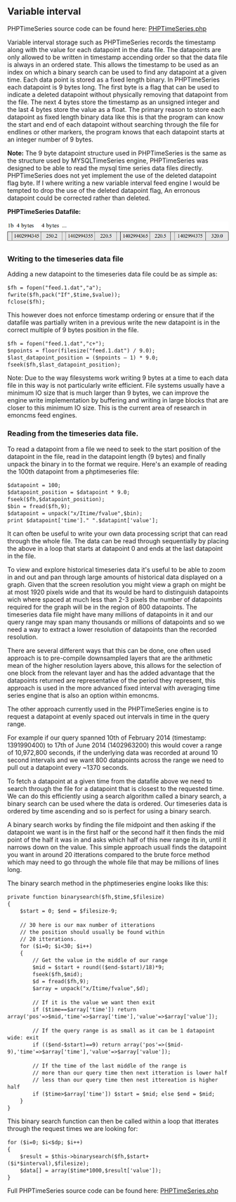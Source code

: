 ## Variable interval

PHPTimeSeries source code can be found here: [PHPTimeSeries.php](https://github.com/emoncms/emoncms/blob/master/Modules/feed/engine/PHPTimeSeries.php)

Variable interval storage such as PHPTimeSeries records the timestamp along with the value for each datapoint in the data file. The datapoints are only allowed to be written in timestamp accending order so that the data file is always in an ordered state. This allows the timestamp to be used as an index on which a binary search can be used to find any datapoint at a given time.
Each data point is stored as a fixed length binary. In PHPTimeSeries each datapoint is 9 bytes long. The first byte is a flag that can be used to indicate a deleted datapoint without physically removing that datapoint from the file. The next 4 bytes store the timestamp as an unsigned integer and the last 4 bytes store the value as a float. The primary reason to store each datapoint as fixed length binary data like this is that the program can know the start and end of each datapoint without searching through the file for endlines or other markers, the program knows that each datapoint starts at an integer number of 9 bytes.

**Note:** The 9 byte datapoint structure used in PHPTimeSeries is the same as the structure used by MYSQLTimeSeries engine, PHPTimeSeries was designed to be able to read the mysql time series data files directly. PHPTimeSeries does not yet implement the use of the deleted datapoint flag byte. If I where writing a new variable interval feed engine I would be tempted to drop the use of the deleted datapoint flag, An erronous datapoint could be corrected rather than deleted.

**PHPTimeSeries Datafile:**

![Variable Interval data file structure](files/variableinterval.png)

### Writing to the timeseries data file

Adding a new datapoint to the timeseries data file could be as simple as:

    $fh = fopen("feed.1.dat","a");
    fwrite($fh,pack("If",$time,$value));
    fclose($fh);

This however does not enforce timestamp ordering or ensure that if the datafile was partially writen in a previous write the new datapoint is in the correct multiple of 9 bytes position in the file.

    $fh = fopen("feed.1.dat","c+");
    $npoints = floor(filesize("feed.1.dat") / 9.0);
    $last_datapoint_position = ($npoints – 1) * 9.0; 
    fseek($fh,$last_datapoint_position);

Note: Due to the way filesystems work writing 9  bytes at a time to each data file in this way is not particularly write efficient. File systems usually have a minimum IO size that is much larger than 9 bytes, we can improve the engine write implementation by buffering and writing in large blocks that are closer to this minimum IO size. This is the current area of research in emoncms feed engines.

### Reading from the timeseries data file.

To read a datapoint from a file we need to seek to the start position of the datapoint in the file, read in the datapoint length (9 bytes) and finally unpack the binary in to the format we require. Here's an example of reading the 100th datapoint from a phptimeseries file:

    $datapoint = 100;
    $datapoint_position = $datapoint * 9.0;
    fseek($fh,$datapoint_position);
    $bin = fread($fh,9);
    $datapoint = unpack("x/Itime/fvalue",$bin);
    print $datapoint['time']." ".$datapint['value'];

It can often be useful to write your own data processing script that can read through the whole file. The data can be read through sequentially by placing the above in a loop that starts at datapoint 0 and ends at the last datapoint in the file.

To view and explore historical timeseries data it's useful to be able to zoom in and out and pan through large amounts of historical data displayed on a graph. Given that the screen resolution you might view a graph on might be at most 1920 pixels wide and that its would be hard to distinguish datapoints wich where spaced at much less than 2-3 pixels the number of datapoints required for the graph will be in the region of 800 datapoints. The timeseries data file might have many millions of datapoints in it and our query range may span many thousands or millions of datapoints and so we need a way to extract a lower resolution of datapoints than the recorded resolution.

There are several different ways that this can be done, one often used approach is to pre-compile downsampled layers that are the arithmetic mean of the higher resolution layers above, this allows for the selection of one block from the relevant layer and has the added advantage that the datapoints returned are representative of the period they represent, this approach is used in the more advanced fixed interval with averaging time series engine that is also an option within emoncms.

The other approach currently used in the PHPTimeSeries engine is to request a datapoint at evenly spaced out intervals in time in the query range.

For example if our query spanned 10th of February 2014 (timestamp: 1391990400) to 17th of June 2014 (1402963200) this would cover a range of 10,972,800 seconds, if the underlying data was recorded at around 10 second intervals and we want 800 datapoints across the range we need to pull out a datapoint every ~1370 seconds.

To fetch a datapoint at a given time from the  datafile above we need to search through the file for a datapoint that is closest to the requested time. We can do this efficiently using a search algorithm called a binary search, a binary search can be used where the data is ordered. Our timeseries data is ordered by time ascending and so is perfect for using a binary search.

A binary search works by finding the file midpoint and then asking if the datapoint we want is in the first half or the second half it then finds the mid point of the half it was in and asks which half of this new range its in, until it narrows down on the value. This simple approach usuall finds the datapoint you want in around 20 itterations compared to the brute force method which may need to go through the whole file that may be millions of lines long.

The binary search method in the phptimeseries engine looks like this:

    private function binarysearch($fh,$time,$filesize)
    {
        $start = 0; $end = $filesize-9;

        // 30 here is our max number of itterations
        // the position should usually be found within
        // 20 itterations.
        for ($i=0; $i<30; $i++)
        {
            // Get the value in the middle of our range
            $mid = $start + round(($end-$start)/18)*9;
            fseek($fh,$mid);
            $d = fread($fh,9);
            $array = unpack("x/Itime/fvalue",$d);

            // If it is the value we want then exit
            if ($time==$array['time']) return array('pos'=>$mid,'time'=>$array['time'],'value'=>$array['value']);

            // If the query range is as small as it can be 1 datapoint wide: exit
            if (($end-$start)==9) return array('pos'=>($mid-9),'time'=>$array['time'],'value'=>$array['value']);

            // If the time of the last middle of the range is
            // more than our query time then next itteration is lower half
            // less than our query time then nest ittereation is higher half
            if ($time>$array['time']) $start = $mid; else $end = $mid;
        }
    }

This binary search function can then be called within a loop that itterates through the request times we are looking for:

    for ($i=0; $i<$dp; $i++)
    {
        $result = $this->binarysearch($fh,$start+($i*$interval),$filesize);
        $data[] = array($time*1000,$result['value']);
    }

Full PHPTimeSeries source code can be found here: [PHPTimeSeries.php](https://github.com/emoncms/emoncms/blob/master/Modules/feed/engine/PHPTimeSeries.php)
